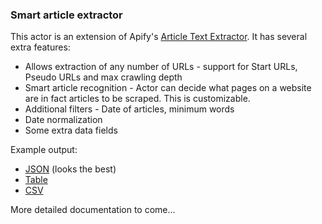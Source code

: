 ### Smart article extractor

This actor is an extension of Apify's [Article Text Extractor](https://apify.com/mtrunkat/article-text-extractor). It has several extra features:

- Allows extraction of any number of URLs - support for Start URLs, Pseudo URLs and max crawling depth
- Smart article recognition - Actor can decide what pages on a website are in fact articles to be scraped. This is customizable.
- Additional filters - Date of articles, minimum words
- Date normalization
- Some extra data fields

Example output:
- [JSON](https://api.apify.com/v2/datasets/BrFi54q7cMrKe5D7J/items?format=json&clean=1) (looks the best)
- [Table](https://api.apify.com/v2/datasets/BrFi54q7cMrKe5D7J/items?format=html&clean=1)
- [CSV](https://api.apify.com/v2/datasets/BrFi54q7cMrKe5D7J/items?format=csv&attachment=1&clean=1)

More detailed documentation to come...
